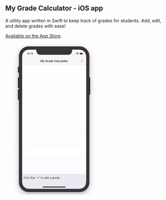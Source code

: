 ## My Grade Calculator - iOS app

A utility app written in Swift to keep track of grades for students. Add, edit, and delete grades with ease!

[Available on the App Store](https://itunes.apple.com/us/app/my-grade-calculator/id1449625415?ls=1&mt=8).

![](recording.gif)